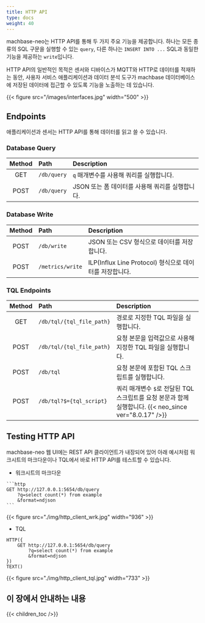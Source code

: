 ```yaml
---
title: HTTP API
type: docs
weight: 40
---
```


machbase-neo는 HTTP API를 통해 두 가지 주요 기능을 제공합니다.
하나는 모든 종류의 SQL 구문을 실행할 수 있는 `query`, 다른 하나는 `INSERT INTO ...` SQL과 동일한 기능을 제공하는 `write`입니다.

HTTP API의 일반적인 목적은 센서와 디바이스가 MQTT와 HTTP로 데이터를 적재하는 동안,
사용자 서비스 애플리케이션과 데이터 분석 도구가 machbase 데이터베이스에 저장된 데이터에 접근할 수 있도록 기능을 노출하는 데 있습니다.

{{< figure src="/images/interfaces.jpg" width="500" >}}


## Endpoints

애플리케이션과 센서는 HTTP API를 통해 데이터를 읽고 쓸 수 있습니다.

### Database Query

| Method  | Path             | Description                                     |
| :-----: | :--------------- | :-----------------------------------------------|
| GET     | `/db/query`      | `q` 매개변수를 사용해 쿼리를 실행합니다.        |
| POST    | `/db/query`      | JSON 또는 폼 데이터를 사용해 쿼리를 실행합니다. |

### Database Write

| Method  | Path             | Description                                      |
| :-----: | :--------------- | :----------------------------------------------- |
| POST    | `/db/write`      | JSON 또는 CSV 형식으로 데이터를 저장합니다.      |
| POST    | `/metrics/write` | ILP(Influx Line Protocol) 형식으로 데이터를 저장합니다. |

### TQL Endpoints

| Method  | Path                      | Description                                                                    |
| :-----: | :------------------------ | :------------------------------------------------------------------------------|
| GET     | `/db/tql/{tql_file_path}` | 경로로 지정한 TQL 파일을 실행합니다.                                          |
| POST    | `/db/tql/{tql_file_path}` | 요청 본문을 입력값으로 사용해 지정한 TQL 파일을 실행합니다.                   |
| POST    | `/db/tql`                 | 요청 본문에 포함된 TQL 스크립트를 실행합니다.                                 |
| POST    | `/db/tql?$={tql_script}`  | 쿼리 매개변수 `$`로 전달된 TQL 스크립트를 요청 본문과 함께 실행합니다. {{< neo_since ver="8.0.17" />}} |

## Testing HTTP API

machbase-neo 웹 UI에는 REST API 클라이언트가 내장되어 있어 아래 예시처럼 워크시트의 마크다운이나 TQL에서 바로 HTTP API를 테스트할 수 있습니다.

- 워크시트의 마크다운

~~~
```http
GET http://127.0.0.1:5654/db/query
    ?q=select count(*) from example
    &format=ndjson
```
~~~

{{< figure src="./img/http_client_wrk.jpg" width="936" >}}

- TQL

```
HTTP({
    GET http://127.0.0.1:5654/db/query
        ?q=select count(*) from example
        &format=ndjson
})
TEXT()
```

{{< figure src="./img/http_client_tql.jpg" width="733" >}}

## 이 장에서 안내하는 내용

{{< children_toc />}}

